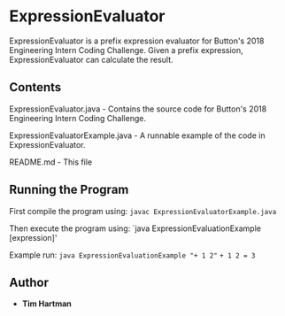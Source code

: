 # ExpressionEvaluator

ExpressionEvaluator is a prefix expression evaluator for Button's 2018 Engineering Intern Coding Challenge.
Given a prefix expression, ExpressionEvaluator can calculate the result.

## Contents

ExpressionEvaluator.java
    - Contains the source code for Button's 2018 Engineering Intern Coding Challenge.
    
ExpressionEvaluatorExample.java
    - A runnable example of the code in ExpressionEvaluator.

README.md
    - This file

## Running the Program

First compile the program using:
    `javac ExpressionEvaluatorExample.java`

Then execute the program using:
    `java ExpressionEvaluationExample [expression]'

Example run:
    `java ExpressionEvaluationExample "+ 1 2"`
    `+ 1 2 = 3`

## Author

* **Tim Hartman**


